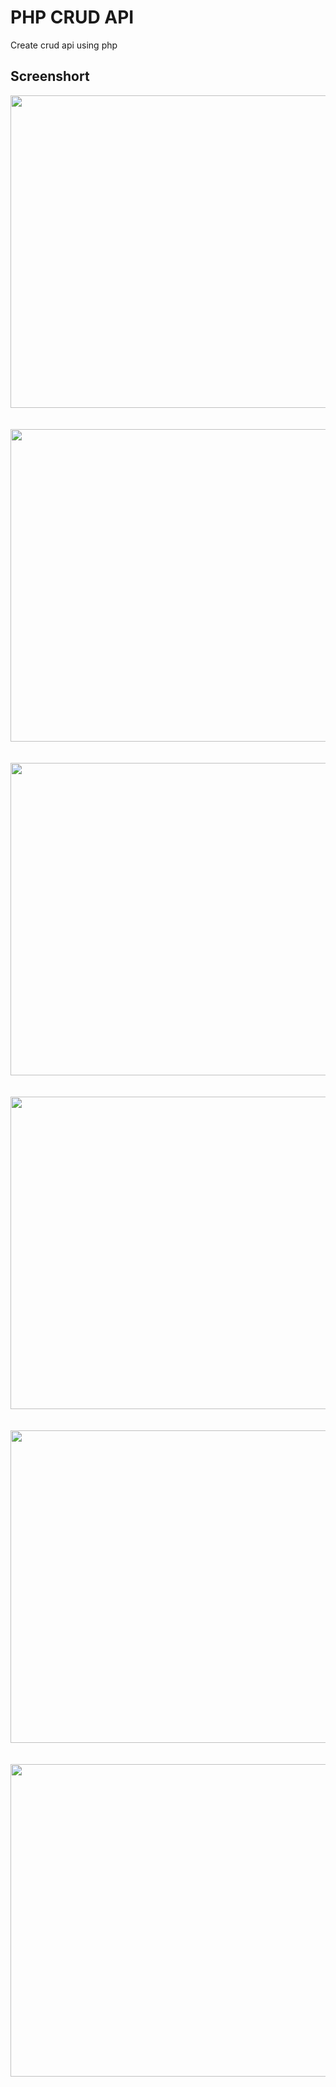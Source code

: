 # PHP CRUD API

Create crud api using php

## Screenshort

<img width="1000" height="500" src="https://user-images.githubusercontent.com/113745196/223161755-804ef8f3-efce-4f07-ba28-8e4b9205dada.png">
<br><br><br>
<img width="1000" height="500" src="https://user-images.githubusercontent.com/113745196/223161768-60f2ea5a-12b9-4a6f-a32b-a107a19e3791.png">
<br><br><br>
<img width="1000" height="500" src="https://user-images.githubusercontent.com/113745196/223161771-f75a3253-0c17-4664-85ca-37b8604d250a.png">
<br><br><br>
<img width="1000" height="500" src="https://user-images.githubusercontent.com/113745196/223161777-232dbaeb-04e7-4a5c-957b-8c158d049356.png">
<br><br><br>
<img width="1000" height="500" src="https://user-images.githubusercontent.com/113745196/223161782-036c6d7b-a79d-4926-9146-165b358caa5d.png">
<br><br><br>
<img width="1000" height="500" src="https://user-images.githubusercontent.com/113745196/223161769-14017357-c33f-4503-8894-682f67f2e0b4.png">

